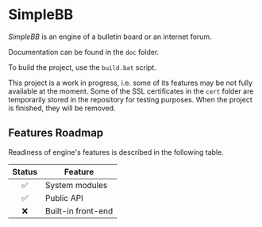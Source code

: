# SimpleBB

_SimpleBB_ is an engine of a bulletin board or an internet forum.

Documentation can be found in the `doc` folder.

To build the project, use the `build.bat` script.

This project is a work in progress, i.e. some of its features may be not fully available at the moment. Some of the SSL certificates in the `cert` folder are temporarily stored in the repository for testing purposes. When the project is finished, they will be removed.

## Features Roadmap 

Readiness of engine's features is described in the following table.

| Status | Feature            |
|:------:|--------------------|
|   ✅    | System modules     |
|   ✅    | Public API         |
|   ❌    | Built-in front-end |
